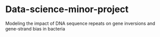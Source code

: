 # Data-science-minor-project
Modeling the impact of DNA sequence repeats on gene inversions and gene-strand bias in bacteria
